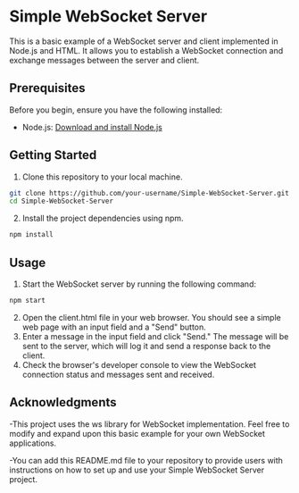 # Simple WebSocket Server

This is a basic example of a WebSocket server and client implemented in Node.js and HTML. It allows you to establish a WebSocket connection and exchange messages between the server and client.

## Prerequisites

Before you begin, ensure you have the following installed:

- Node.js: [Download and install Node.js](https://nodejs.org/)

## Getting Started

1. Clone this repository to your local machine.

```bash
git clone https://github.com/your-username/Simple-WebSocket-Server.git
cd Simple-WebSocket-Server
```

2. Install the project dependencies using npm.

```bash
npm install
```

## Usage

1. Start the WebSocket server by running the following command:

```bash
npm start
```

2. Open the client.html file in your web browser. You should see a simple web page with an input field and a "Send" button.
3. Enter a message in the input field and click "Send." The message will be sent to the server, which will log it and send a response back to the client.
4. Check the browser's developer console to view the WebSocket connection status and messages sent and received.

## Acknowledgments

-This project uses the ws library for WebSocket implementation.
Feel free to modify and expand upon this basic example for your own WebSocket applications.

-You can add this README.md file to your repository to provide users with instructions on how to set up and use your Simple WebSocket Server project.
